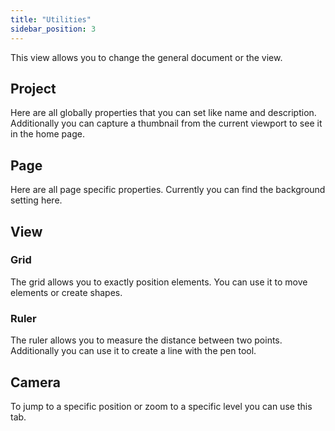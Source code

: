 ```yaml
---
title: "Utilities"
sidebar_position: 3
---
```


This view allows you to change the general document or the view.

## Project

Here are all globally properties that you can set like name and description. Additionally you can capture a thumbnail from the current viewport to see it in the home page.

## Page

Here are all page specific properties. Currently you can find the background setting here.

## View

### Grid

The grid allows you to exactly position elements. You can use it to move elements or create shapes.

### Ruler

The ruler allows you to measure the distance between two points. Additionally you can use it to create a line with the pen tool.

## Camera

To jump to a specific position or zoom to a specific level you can use this tab.
